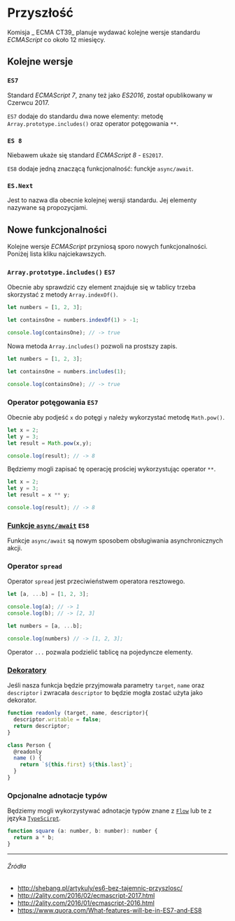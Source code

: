 # Przyszłość

Komisja _ ECMA CT39_ planuje wydawać kolejne wersje standardu _ECMAScript_ co około 12 miesięcy. 

## Kolejne wersje

### `ES7`

Standard _ECMAScript 7_, znany też jako _ES2016_, został opublikowany w Czerwcu 2017. 

`ES7` dodaje do standardu dwa nowe elementy: metodę `Array.prototype.includes()` oraz operator potęgowania `**`.

### `ES 8`

Niebawem ukaże się standard _ECMAScript 8_ - `ES2017`. 

`ES8` dodaje jedną znaczącą funkcjonalność: funckje `async/await`.

### `ES.Next`

Jest to nazwa dla obecnie kolejnej wersji standardu. Jej elementy nazywane są propozycjami.

## Nowe funkcjonalności

Kolejne wersje _ECMAScript_ przyniosą sporo nowych funkcjonalności. Poniżej lista kliku najciekawszych.

### `Array.prototype.includes()` `ES7`

Obecnie aby sprawdzić czy element znajduje się w tablicy trzeba skorzystać z metody `Array.indexOf()`.

```js
let numbers = [1, 2, 3];

let containsOne = numbers.indexOf(1) > -1;

console.log(containsOne); // -> true
```

Nowa metoda `Array.includes()` pozwoli na prostszy zapis.

```js
let numbers = [1, 2, 3];

let containsOne = numbers.includes(1);

console.log(containsOne); // -> true

```

### Operator potęgowania `ES7`

Obecnie aby podjeść `x` do potęgi `y` należy wykorzystać metodę `Math.pow()`.

```js
let x = 2;
let y = 3;
let result = Math.pow(x,y);

console.log(result); // -> 8
```

Będziemy mogli zapisać tę operację prościej wykorzystując operator `**`.

```js
let x = 2;
let y = 3;
let result = x ** y;

console.log(result); // -> 8
```

### [Funkcje `async/await`](https://github.com/tc39/ecmascript-asyncawait) `ES8`

Funkcje `async/await` są nowym sposobem obsługiwania asynchronicznych akcji.

### Operator `spread`

Operator `spread` jest przeciwieństwem operatora resztowego.

```js
let [a, ...b] = [1, 2, 3];

console.log(a); // -> 1
console.log(b); // -> [2, 3]

let numbers = [a, ...b];

console.log(numbers) // -> [1, 2, 3];
```

Operator `...` pozwala podzielić tablicę na pojedyncze elementy.

### [Dekoratory](https://github.com/tc39/proposal-decorators)

Jeśli nasza funkcja będzie przyjmowała parametry `target`, `name` oraz `descriptor` i zwracała `descriptor` to będzie mogła zostać użyta jako dekorator.

```js
function readonly (target, name, descriptor){
  descriptor.writable = false;
  return descriptor;
}

class Person {
  @readonly   
  name () { 
    return `${this.first} ${this.last}`; 
  } 
}
```

### Opcjonalne adnotacje typów

Będziemy mogli wykorzystywać adnotacje typów znane z [`Flow`](https://flow.org) lub te z języka [`TypeScirpt`](http://www.typescriptlang.org).

```js
function square (a: number, b: number): number {
  return a * b;
}
```

---

###### Źródła

* http://shebang.pl/artykuly/es6-bez-tajemnic-przyszlosc/
* http://2ality.com/2016/02/ecmascript-2017.html
* http://2ality.com/2016/01/ecmascript-2016.html
* https://www.quora.com/What-features-will-be-in-ES7-and-ES8

